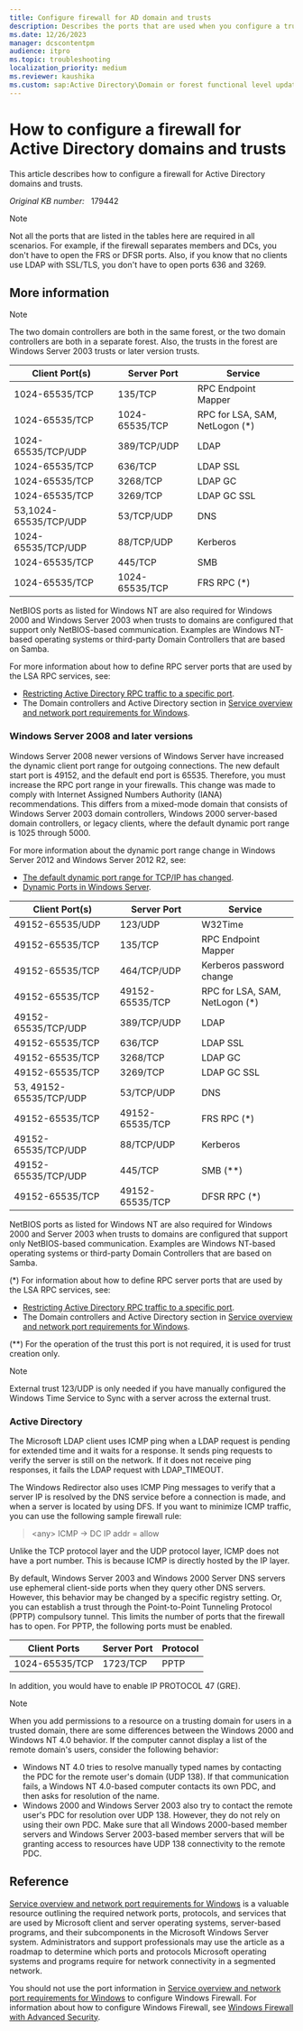 ```yaml
---
title: Configure firewall for AD domain and trusts
description: Describes the ports that are used when you configure a trust relationship between domains.
ms.date: 12/26/2023
manager: dcscontentpm
audience: itpro
ms.topic: troubleshooting
localization_priority: medium
ms.reviewer: kaushika
ms.custom: sap:Active Directory\Domain or forest functional level updates, failures and Advisory, csstroubleshoot
---
```

# How to configure a firewall for Active Directory domains and trusts

This article describes how to configure a firewall for Active Directory domains and trusts.

_Original KB number:_ &nbsp; 179442

> [!NOTE]
> Not all the ports that are listed in the tables here are required in all scenarios. For example, if the firewall separates members and DCs, you don't have to open the FRS or DFSR ports. Also, if you know that no clients use LDAP with SSL/TLS, you don't have to open ports 636 and 3269.

## More information

> [!NOTE]
> The two domain controllers are both in the same forest, or the two domain controllers are both in a separate forest. Also, the trusts in the forest are Windows Server 2003 trusts or later version trusts.

|Client Port(s)|Server Port|Service|
|---|---|---|
|1024-65535/TCP|135/TCP|RPC Endpoint Mapper|
|1024-65535/TCP|1024-65535/TCP|RPC for LSA, SAM, NetLogon (*)|
|1024-65535/TCP/UDP|389/TCP/UDP|LDAP|
|1024-65535/TCP|636/TCP|LDAP SSL|
|1024-65535/TCP|3268/TCP|LDAP GC|
|1024-65535/TCP|3269/TCP|LDAP GC SSL|
|53,1024-65535/TCP/UDP|53/TCP/UDP|DNS|
|1024-65535/TCP/UDP|88/TCP/UDP|Kerberos|
|1024-65535/TCP|445/TCP|SMB|
|1024-65535/TCP|1024-65535/TCP|FRS RPC (*)|
  
NetBIOS ports as listed for Windows NT are also required for Windows 2000 and Windows Server 2003 when trusts to domains are configured that support only NetBIOS-based communication. Examples are Windows NT-based operating systems or third-party Domain Controllers that are based on Samba.

For more information about how to define RPC server ports that are used by the LSA RPC services, see:

- [Restricting Active Directory RPC traffic to a specific port](https://support.microsoft.com/help/224196).
- The Domain controllers and Active Directory section in [Service overview and network port requirements for Windows](https://support.microsoft.com/help/832017).

### Windows Server 2008 and later versions

Windows Server 2008 newer versions of Windows Server have increased the dynamic client port range for outgoing connections. The new default start port is 49152, and the default end port is 65535. Therefore, you must increase the RPC port range in your firewalls. This change was made to comply with Internet Assigned Numbers Authority (IANA) recommendations. This differs from a mixed-mode domain that consists of Windows Server 2003 domain controllers, Windows 2000 server-based domain controllers, or legacy clients, where the default dynamic port range is 1025 through 5000.

For more information about the dynamic port range change in Windows Server 2012 and Windows Server 2012 R2, see:

- [The default dynamic port range for TCP/IP has changed](https://support.microsoft.com/help/929851).
- [Dynamic Ports in Windows Server](https://techcommunity.microsoft.com/t5/Ask-the-Directory-Services-Team/Dynamic-Ports-in-Windows-Server-2008-and-Windows-Vista-or-How-I/ba-p/394893).

|Client Port(s)|Server Port|Service|
|---|---|---|
|49152-65535/UDP|123/UDP|W32Time|
|49152-65535/TCP|135/TCP|RPC Endpoint Mapper|
|49152-65535/TCP|464/TCP/UDP|Kerberos password change|
|49152-65535/TCP|49152-65535/TCP|RPC for LSA, SAM, NetLogon (*)|
|49152-65535/TCP/UDP|389/TCP/UDP|LDAP|
|49152-65535/TCP|636/TCP|LDAP SSL|
|49152-65535/TCP|3268/TCP|LDAP GC|
|49152-65535/TCP|3269/TCP|LDAP GC SSL|
|53, 49152-65535/TCP/UDP|53/TCP/UDP|DNS|
|49152-65535/TCP|49152-65535/TCP|FRS RPC (*)|
|49152-65535/TCP/UDP|88/TCP/UDP|Kerberos|
|49152-65535/TCP/UDP|445/TCP|SMB (**)|
|49152-65535/TCP|49152-65535/TCP|DFSR RPC (*)|
  
NetBIOS ports as listed for Windows NT are also required for Windows 2000 and Server 2003 when trusts to domains are configured that support only NetBIOS-based communication. Examples are Windows NT-based operating systems or third-party Domain Controllers that are based on Samba.

(*) For information about how to define RPC server ports that are used by the LSA RPC services, see:

- [Restricting Active Directory RPC traffic to a specific port](https://support.microsoft.com/help/224196).
- The Domain controllers and Active Directory section in [Service overview and network port requirements for Windows](https://support.microsoft.com/help/832017).

(**) For the operation of the trust this port is not required, it is used for trust creation only.

> [!NOTE]
> External trust 123/UDP is only needed if you have manually configured the Windows Time Service to Sync with a server across the external trust.

### Active Directory

The Microsoft LDAP client uses ICMP ping when a LDAP request is pending for extended time and it waits for a response. It sends ping requests to verify the server is still on the network. If it does not receive ping responses, it fails the LDAP request with LDAP_TIMEOUT.

The Windows Redirector also uses ICMP Ping messages to verify that a server IP is resolved by the DNS service before a connection is made, and when a server is located by using DFS. If you want to minimize ICMP traffic, you can use the following sample firewall rule:

> \<any> ICMP -> DC IP addr = allow

Unlike the TCP protocol layer and the UDP protocol layer, ICMP does not have a port number. This is because ICMP is directly hosted by the IP layer.

By default, Windows Server 2003 and Windows 2000 Server DNS servers use ephemeral client-side ports when they query other DNS servers. However, this behavior may be changed by a specific registry setting. Or, you can establish a trust through the Point-to-Point Tunneling Protocol (PPTP) compulsory tunnel. This limits the number of ports that the firewall has to open. For PPTP, the following ports must be enabled.  

|Client Ports|Server Port|Protocol|
|---|---|---|
|1024-65535/TCP|1723/TCP|PPTP|
  
In addition, you would have to enable IP PROTOCOL 47 (GRE).

> [!NOTE]
> When you add permissions to a resource on a trusting domain for users in a trusted domain, there are some differences between the Windows 2000 and Windows NT 4.0 behavior. If the computer cannot display a list of the remote domain's users, consider the following behavior:
>
> - Windows NT 4.0 tries to resolve manually typed names by contacting the PDC for the remote user's domain (UDP 138). If that communication fails, a Windows NT 4.0-based computer contacts its own PDC, and then asks for resolution of the name.
> - Windows 2000 and Windows Server 2003 also try to contact the remote user's PDC for resolution over UDP 138. However, they do not rely on using their own PDC. Make sure that all Windows 2000-based member servers and Windows Server 2003-based member servers that will be granting access to resources have UDP 138 connectivity to the remote PDC.

## Reference

[Service overview and network port requirements for Windows](https://support.microsoft.com/help/832017) is a valuable resource outlining the required network ports, protocols, and services that are used by Microsoft client and server operating systems, server-based programs, and their subcomponents in the Microsoft Windows Server system. Administrators and support professionals may use the article as a roadmap to determine which ports and protocols Microsoft operating systems and programs require for network connectivity in a segmented network.

You should not use the port information in [Service overview and network port requirements for Windows](https://support.microsoft.com/help/832017) to configure Windows Firewall. For information about how to configure Windows Firewall, see [Windows Firewall with Advanced Security](/previous-versions/windows/it-pro/windows-server-2008-R2-and-2008).
